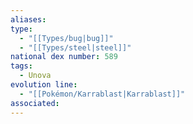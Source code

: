 ```yaml
---
aliases: 
type:
  - "[[Types/bug|bug]]"
  - "[[Types/steel|steel]]"
national dex number: 589
tags:
  - Unova
evolution line:
  - "[[Pokémon/Karrablast|Karrablast]]"
associated: 
---
```

